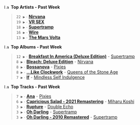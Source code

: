 <!--START_LASTFM_ARTISTS:{"period": "7day", "rows": 5}-->
<a href="https://last.fm" target="_blank"><img src="https://user-images.githubusercontent.com/17434202/215290617-e793598d-d7c9-428f-9975-156db1ba89cc.svg" alt="Last.fm Logo" width="18" height="13"/></a> **Top Artists - Past Week**

> `22 ▶️` ∙ **[Nirvana](https://www.last.fm/music/Nirvana)**<br/>
> `19 ▶️` ∙ **[VR SEX](https://www.last.fm/music/VR+SEX)**<br/>
> `18 ▶️` ∙ **[Supertramp](https://www.last.fm/music/Supertramp)**<br/>
> `16 ▶️` ∙ **[Wire](https://www.last.fm/music/Wire)**<br/>
> `13 ▶️` ∙ **[The Mars Volta](https://www.last.fm/music/The+Mars+Volta)**<br/>
<!--END_LASTFM_ARTISTS-->

<!--START_LASTFM_ALBUMS:{"period": "7day", "rows": 5}-->
<a href="https://last.fm" target="_blank"><img src="https://user-images.githubusercontent.com/17434202/215290617-e793598d-d7c9-428f-9975-156db1ba89cc.svg" alt="Last.fm Logo" width="18" height="13"/></a> **Top Albums - Past Week**

> `12 ▶️` ∙ **[Breakfast In America (Deluxe Edition)](https://www.last.fm/music/Supertramp/Breakfast+In+America+(Deluxe+Edition))** - [Supertramp](https://www.last.fm/music/Supertramp)<br/>
> `8 ▶️` ∙ **[Bleach: Deluxe Edition](https://www.last.fm/music/Nirvana/Bleach:+Deluxe+Edition)** - [Nirvana](https://www.last.fm/music/Nirvana)<br/>
> `8 ▶️` ∙ **[Bossanova](https://www.last.fm/music/Pixies/Bossanova)** - [Pixies](https://www.last.fm/music/Pixies)<br/>
> `8 ▶️` ∙ **[...Like Clockwork](https://www.last.fm/music/Queens+of+the+Stone+Age/...Like+Clockwork)** - [Queens of the Stone Age](https://www.last.fm/music/Queens+of+the+Stone+Age)<br/>
> `7 ▶️` ∙ **[If](https://www.last.fm/music/Mindless+Self+Indulgence/If)** - [Mindless Self Indulgence](https://www.last.fm/music/Mindless+Self+Indulgence)<br/>
<!--END_LASTFM_ALBUMS-->

<!--START_LASTFM_TRACKS:{"period": "7day", "rows": 5}-->
<a href="https://last.fm" target="_blank"><img src="https://user-images.githubusercontent.com/17434202/215290617-e793598d-d7c9-428f-9975-156db1ba89cc.svg" alt="Last.fm Logo" width="18" height="13"/></a> **Top Tracks - Past Week**

> `7 ▶️` ∙ **[Ana](https://www.last.fm/music/Pixies/_/Ana)** - [Pixies](https://www.last.fm/music/Pixies)<br/>
> `6 ▶️` ∙ **[Capricious Salad - 2021 Remastering](https://www.last.fm/music/Miharu+Koshi/_/Capricious+Salad+-+2021+Remastering)** - [Miharu Koshi](https://www.last.fm/music/Miharu+Koshi)<br/>
> `3 ▶️` ∙ **[Rupture](https://www.last.fm/music/Double+Echo/_/Rupture)** - [Double Echo](https://www.last.fm/music/Double+Echo)<br/>
> `3 ▶️` ∙ **[Oh Darling](https://www.last.fm/music/Supertramp/_/Oh+Darling)** - [Supertramp](https://www.last.fm/music/Supertramp)<br/>
> `3 ▶️` ∙ **[Oh Darling - 2010 Remastered](https://www.last.fm/music/Supertramp/_/Oh+Darling+-+2010+Remastered)** - [Supertramp](https://www.last.fm/music/Supertramp)<br/>
<!--END_LASTFM_TRACKS-->